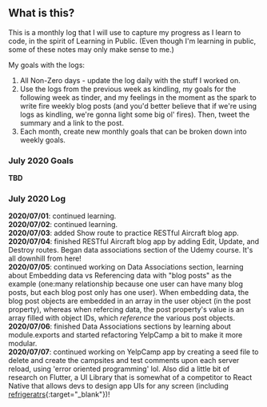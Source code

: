## What is this? ##
This is a monthly log that I will use to capture my progress as I learn to code, in the spirit of Learning in Public. (Even though I'm learning in public, some of these notes may only make sense to me.)    

My goals with the logs:
1. All Non-Zero days - update the log daily with the stuff I worked on.
2. Use the logs from the previous week as kindling, my goals for the following week as tinder, and my feelings in the moment as the spark to write fire weekly blog posts (and you'd better believe that if we're using logs as kindling, we're gonna light some big ol' fires). Then, tweet the summary and a link to the post.
3. Each month, create new monthly goals that can be broken down into weekly goals.

### July 2020 Goals
**TBD**

### July 2020 Log
**2020/07/01**: continued learning.    
**2020/07/02**: continued learning.    
**2020/07/03**: added Show route to practice RESTful Aircraft blog app.    
**2020/07/04**: finished RESTful Aircraft blog app by adding Edit, Update, and Destroy routes. Began data associations section of the Udemy course. It's all downhill from here!         
**2020/07/05**: continued working on Data Associations section, learning about Embedding data vs Referencing data with "blog posts" as the example (one:many relationship because one user can have many blog posts, but each blog post only has one user). When embedding data, the blog post objects are embedded in an array in the user object (in the post property), whereas when refercing data, the post property's value is an array filled with object IDs, which _reference_ the various post objects.    
**2020/07/06**: finished Data Associations sections by learning about module.exports and started refactoring YelpCamp a bit to make it more modular.    
**2020/07/07**: continued working on YelpCamp app by creating a seed file to delete and create the campsites and test comments upon each server reload, using 'error oriented programming' lol. Also did a little bit of research on Flutter, a UI Library that is somewhat of a competitor to React Native that allows devs to design app UIs for any screen (including [refrigeratrs](https://www.youtube.com/watch?v=DIgqx5cUyXM){:target="\_blank"})!    
